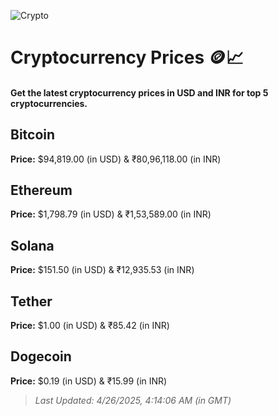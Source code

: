 
![Crypto](https://www.techguide.com.au/wp-content/uploads/2020/11/crypto3.jpeg)

# Cryptocurrency Prices 🪙📈

#### Get the latest cryptocurrency prices in USD and INR for top 5 cryptocurrencies.

## Bitcoin

**Price:** $94,819.00 (in USD) & ₹80,96,118.00 (in INR)

## Ethereum

**Price:** $1,798.79 (in USD) & ₹1,53,589.00 (in INR)

## Solana

**Price:** $151.50 (in USD) & ₹12,935.53 (in INR)

## Tether

**Price:** $1.00 (in USD) & ₹85.42 (in INR)

## Dogecoin

**Price:** $0.19 (in USD) & ₹15.99 (in INR)

> _Last Updated: 4/26/2025, 4:14:06 AM (in GMT)_
